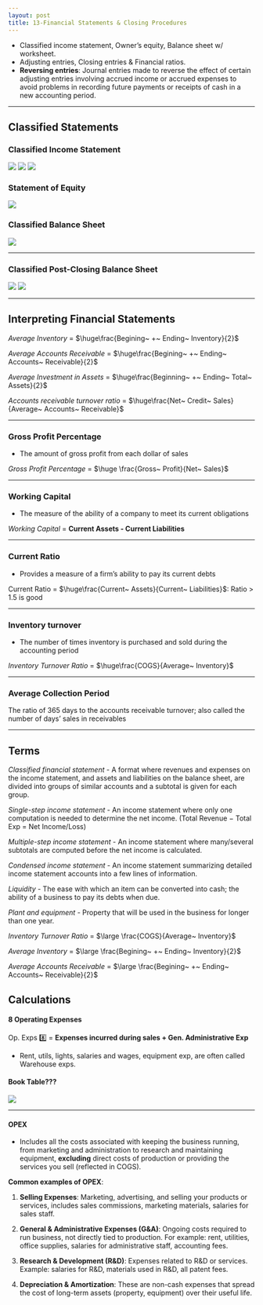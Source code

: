 ```yaml
---
layout: post
title: 13-Financial Statements & Closing Procedures
--- 
```


- Classified income statement, Owner’s equity, Balance sheet w/ worksheet.
- Adjusting entries, Closing entries & Financial ratios.
- **Reversing entries**: Journal entries made to reverse the effect of certain adjusting entries involving accrued income or accrued expenses to avoid problems in recording future payments or receipts of cash in a new accounting period.

---
## Classified Statements

### Classified Income Statement

![](/assets/mc-graw-accounting-course/chap13-fin.statements/operating-rev.png)
![](/assets/mc-graw-accounting-course/chap13-fin.statements/total-operating-exp.png)
![](/assets/mc-graw-accounting-course/chap13-fin.statements/net-income-annual.png)

### Statement of Equity

![](/assets/mc-graw-accounting-course/chap13-fin.statements/statement.owners.equity.png)


### Classified Balance Sheet

![](/assets/mc-graw-accounting-course/chap13-fin.statements/total.classified.bal.sheet.png)


---

### Classified Post-Closing Balance Sheet

![](/assets/mc-graw-accounting-course/chap13-fin.statements/1b.post.closing.png)
![](/assets/mc-graw-accounting-course/chap13-fin.statements/2b.post.closing.png)

---

## Interpreting Financial Statements


*Average Inventory* = $\huge\frac{Begining~ +~ Ending~ Inventory}{2}$
<br>

*Average Accounts Receivable* = $\huge\frac{Begining~ +~ Ending~ Accounts~ Receivable}{2}$
<br>

*Average Investment in Assets* =  $\huge\frac{Beginning~ +~ Ending~ Total~ Assets}{2}$
<br>

*Accounts receivable turnover ratio* = $\huge\frac{Net~ Credit~ Sales}{Average~ Accounts~ Receivable}$

---

### Gross Profit Percentage

- The amount of gross profit from each dollar of sales   
  
*Gross Profit Percentage* = $\huge \frac{Gross~ Profit}{Net~ Sales}$ 

---

### Working Capital

- The measure of the ability of a company to meet its current obligations

*Working Capital* = **Current Assets - Current Liabilities**

---

### Current Ratio

- Provides a measure of a firm’s ability to pay its current debts 

Current Ratio = $\huge\frac{Current~ Assets}{Current~ Liabilities}$: Ratio > 1.5 is good     

---

### Inventory turnover

- The number of times inventory is purchased and sold during the accounting period  

*Inventory Turnover Ratio* = $\huge\frac{COGS}{Average~ Inventory}$ 

---

### Average Collection Period

The ratio of 365 days to the accounts receivable turnover; also called the number of days’ sales in receivables



---


## Terms

*Classified financial statement* - A format where revenues and expenses on the income statement, and assets and liabilities on the balance sheet, are divided into groups of similar accounts and a subtotal is given for each group.

*Single-step income statement* - An income statement where only one computation is needed to determine the net income. (Total Revenue − Total Exp = Net Income/Loss)

*Multiple-step income statement* - An income statement where many/several subtotals are computed before the net income is calculated.

*Condensed income statement* - An income statement summarizing detailed income statement accounts into a few lines of information.

*Liquidity* - The ease with which an item can be converted into cash; the ability of a business to pay its debts when due.

*Plant and equipment* - Property that will be used in the business for longer than one year.

*Inventory Turnover Ratio* = $\large \frac{COGS}{Average~ Inventory}$ 

*Average Inventory* = $\large \frac{Begining~ +~ Ending~ Inventory}{2}$

*Average Accounts Receivable* = $\large \frac{Begining~ +~ Ending~ Accounts~ Receivable}{2}$


## Calculations


#### 8 Operating Expenses

Op. Exps :eight: = **Expenses incurred during sales + Gen. Administrative Exp**

- Rent, utils, lights, salaries and wages, equipment exp, are often called Warehouse exps.


#### Book Table???

![](/assets/mc-graw-accounting-course/chap13-fin.statements/chap.13.fin.ratios.png)

---

#### OPEX

- Includes all the costs associated with keeping the business running, from marketing and administration to research and maintaining equipment, **excluding** direct costs of production or providing the services you sell (reflected in COGS).

**Common examples of OPEX**:

1. **Selling Expenses**: Marketing, advertising, and selling your products or services, includes sales commissions, marketing materials, salaries for sales staff.
   
2. **General & Administrative Expenses (G&A)**: Ongoing costs required to run business, not directly tied to production. For example: rent, utilities, office supplies, salaries for administrative staff, accounting fees.

3. **Research & Development (R&D)**: Expenses related to R&D or services. Example: salaries for R&D, materials used in R&D, all patent fees.

4. **Depreciation & Amortization**: These are non-cash expenses that spread the cost of long-term assets (property, equipment) over their useful life.
